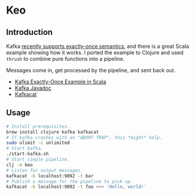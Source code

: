 # Keo

## Introduction

Kafka [recently supports exactly-once semantics](https://www.confluent.io/blog/exactly-once-semantics-are-possible-heres-how-apache-kafka-does-it/), and there is a great Scala
example showing how it works. I ported the example to Clojure and used `thrush`
to combine pure functions into a pipeline.

Messages come in, get processed by the pipeline, and sent back out.

* [Kafka Exactly-Once Example in Scala](https://github.com/simplesteph/kafka-0.11-examples/blob/master/src/main/scala/au/com/simplesteph/kafka/kafka0_11/demo/ExactlyOnceLowLevel.scala)
* [Kafka Javadoc](https://kafka.apache.org/0102/javadoc/overview-summary.html)
* [Kafkacat](https://github.com/edenhill/kafkacat)

## Usage

```bash
# Install prerequisites.
brew install clojure kafka kafkacat
# If kafka crashes with an "ABORT TRAP", this *might* help.
sudo ulimit -c unlimited
# Start kafka.
./start-kafka.sh
# Start simple pipeline.
clj -m keo
# Listen for output messages.
kafkacat -b localhost:9092 -t bar
# Publish a message for the pipeline to pick up.
kafkacat -b localhost:9092 -t foo <<< 'Hello, world!'
```
